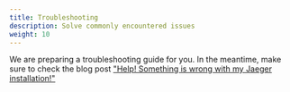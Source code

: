 ```yaml
---
title: Troubleshooting
description: Solve commonly encountered issues
weight: 10
---
```


We are preparing a troubleshooting guide for you. In the meantime, make sure to check the blog post ["Help! Something is wrong with my Jaeger installation!"](https://medium.com/jaegertracing/help-something-is-wrong-with-my-jaeger-installation-68874395a7a6)